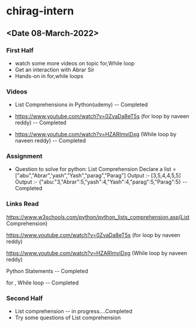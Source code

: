 # chirag-intern

## <Date 08-March-2022>

### First Half

- watch some more videos on  topic for,While loop
- Get an interaction with Abrar Sir
- Hands-on in for,while loops

### Videos

- List Comprehensions in Python(udemy) -- Completed

- https://www.youtube.com/watch?v=0ZvaDa8eT5s (for loop by naveen reddy) -- Completed 

-  https://www.youtube.com/watch?v=HZARImviDxg (While loop by naveen reddy) -- Completed

### Assignment

- Question to solve for python:
List Comprehension
Declare a list = ["abu","Abrar",'yash","Yash","parag","Parag"]
Output :- [3,5,4,4,5,5]
Output :- {"abu:"3,"Abrar":5,"yash":4,"Yash":4,"parag":5,"Parag":5}    -- Completed


### Links Read  

   https://www.w3schools.com/python/python_lists_comprehension.asp(List Comprehension)
   
   https://www.youtube.com/watch?v=0ZvaDa8eT5s (for loop by naveen reddy) 

   https://www.youtube.com/watch?v=HZARImviDxg (While loop by naveen reddy) 


   Python Statements  -- Completed

   for , While loop   -- Completed



### Second Half 

- List comprehension -- in progress....Completed
- Try some questions of List comprehension 

